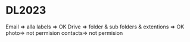 # DL2023
Email => alla labels => OK
Drive => folder & sub folders & extentions => OK
photo=> not permision
contacts=> not permision
